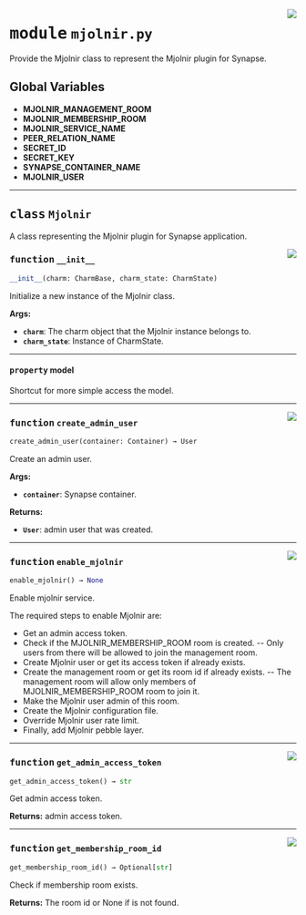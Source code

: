 <!-- markdownlint-disable -->

<a href="../src/mjolnir.py#L0"><img align="right" style="float:right;" src="https://img.shields.io/badge/-source-cccccc?style=flat-square"></a>

# <kbd>module</kbd> `mjolnir.py`
Provide the Mjolnir class to represent the Mjolnir plugin for Synapse. 

**Global Variables**
---------------
- **MJOLNIR_MANAGEMENT_ROOM**
- **MJOLNIR_MEMBERSHIP_ROOM**
- **MJOLNIR_SERVICE_NAME**
- **PEER_RELATION_NAME**
- **SECRET_ID**
- **SECRET_KEY**
- **SYNAPSE_CONTAINER_NAME**
- **MJOLNIR_USER**


---

## <kbd>class</kbd> `Mjolnir`
A class representing the Mjolnir plugin for Synapse application. 

<a href="../src/mjolnir.py#L35"><img align="right" style="float:right;" src="https://img.shields.io/badge/-source-cccccc?style=flat-square"></a>

### <kbd>function</kbd> `__init__`

```python
__init__(charm: CharmBase, charm_state: CharmState)
```

Initialize a new instance of the Mjolnir class. 



**Args:**
 
 - <b>`charm`</b>:  The charm object that the Mjolnir instance belongs to. 
 - <b>`charm_state`</b>:  Instance of CharmState. 


---

#### <kbd>property</kbd> model

Shortcut for more simple access the model. 



---

<a href="../src/mjolnir.py#L87"><img align="right" style="float:right;" src="https://img.shields.io/badge/-source-cccccc?style=flat-square"></a>

### <kbd>function</kbd> `create_admin_user`

```python
create_admin_user(container: Container) → User
```

Create an admin user. 



**Args:**
 
 - <b>`container`</b>:  Synapse container. 



**Returns:**
 
 - <b>`User`</b>:  admin user that was created. 

---

<a href="../src/mjolnir.py#L171"><img align="right" style="float:right;" src="https://img.shields.io/badge/-source-cccccc?style=flat-square"></a>

### <kbd>function</kbd> `enable_mjolnir`

```python
enable_mjolnir() → None
```

Enable mjolnir service. 

The required steps to enable Mjolnir are: 
 - Get an admin access token. 
 - Check if the MJOLNIR_MEMBERSHIP_ROOM room is created. 
 -- Only users from there will be allowed to join the management room. 
 - Create Mjolnir user or get its access token if already exists. 
 - Create the management room or get its room id if already exists. 
 -- The management room will allow only members of MJOLNIR_MEMBERSHIP_ROOM room to join it. 
 - Make the Mjolnir user admin of this room. 
 - Create the Mjolnir configuration file. 
 - Override Mjolnir user rate limit. 
 - Finally, add Mjolnir pebble layer. 

---

<a href="../src/mjolnir.py#L153"><img align="right" style="float:right;" src="https://img.shields.io/badge/-source-cccccc?style=flat-square"></a>

### <kbd>function</kbd> `get_admin_access_token`

```python
get_admin_access_token() → str
```

Get admin access token. 



**Returns:**
  admin access token. 

---

<a href="../src/mjolnir.py#L142"><img align="right" style="float:right;" src="https://img.shields.io/badge/-source-cccccc?style=flat-square"></a>

### <kbd>function</kbd> `get_membership_room_id`

```python
get_membership_room_id() → Optional[str]
```

Check if membership room exists. 



**Returns:**
  The room id or None if is not found. 


